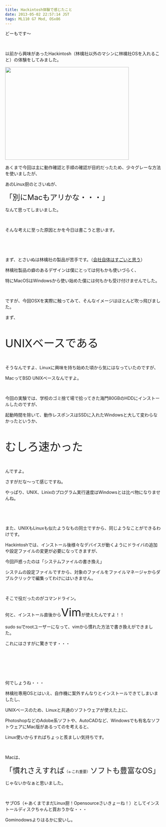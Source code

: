 ```yaml
---
title: Hackintosh体験で感じたこと
date: 2013-05-02 22:57:14 JST
tags: ML110 G7 Mod, OSx86
---
```

<p>どーもです〜</p>
<p>&nbsp;</p>
<p>以前から興味があったHackintosh（林檎社以外のマシンに林檎社OSを入れること）の体験をしてみました。</p>
<p><a href="https://picasaweb.google.com/lh/photo/N9OPBXB7rCbJK3HxNFA12dMTjNZETYmyPJy0liipFm0?feat=embedwebsite"><img src="https://lh3.googleusercontent.com/-2oR-vV7vphw/UYJmYhfq7OI/AAAAAAAACA0/xrsadofFsNA/s400/IMG_0433.JPG" height="300" width="400" /></a></p>
<p>あくまで今回は主に動作確認と手順の確認が目的だったため、少々グレーな方法を使いましたが、</p>
<p>あのLinux厨のとさいぬが、</p>
<p><span style="font-size:24px;">「別にMacもアリかな・・・」</span></p>
<p>なんて思ってしまいました。</p>
<p>&nbsp;</p>
<p>そんな考えに至った原因とかを今日は書こうと思います。</p>
<p>&nbsp;</p>
<p>&nbsp;</p>
<p>まず、とさいぬは林檎社の製品が苦手です。（<u>会社自体はすごいと思う</u>）</p>
<p>林檎社製品の癖のあるデザインは僕にとっては何もかも使いづらく、</p>
<p>特にMacOSはWindowsから使い始めた僕には何もかも受け付けませんでした。</p>
<p>&nbsp;</p>
<p>ですが、今回OSXを実際に触ってみて、そんなイメージはほとんど吹っ飛びました。</p>
<p>まず、</p>
<p>&nbsp;</p>
<p><span style="font-size:36px;">UNIXベースである</span></p>
<p>&nbsp;</p>
<p>そうなんですよ、Linuxに興味を持ち始めた頃から気にはなっていたのですが、</p>
<p>MacってBSD UNIXベースなんですよ。</p>
<p>&nbsp;</p>
<p>今回の実験では、学校のゴミ捨て場で拾ってきた海門80GBのHDDにインストールしたのですが、</p>
<p>起動時間を除いて、動作レスポンスはSSDに入れたWindowsと大して変わらなかったというか、</p>
<p>&nbsp;</p>
<p><span style="font-size:36px;">むしろ速かった</span></p>
<p>&nbsp;</p>
<p>んですよ。</p>
<p>さすがだな〜って感じですね。</p>
<p>やっぱり、UNIX、Linixのプログラム実行速度はWindowsとは比べ物になりませんね。</p>
<p>&nbsp;</p>
<p>&nbsp;</p>
<p>また、UNIXもLinuxも似たようなもの同士ですから、同じようなことができるわけです。</p>
<p>Hackintoshでは、インストール後様々なデバイスが動くようにドライバの追加や設定ファイルの変更が必要になってきますが、</p>
<p>今回戸惑ったのは「システムファイルの書き換え」</p>
<p>システムの設定ファイルですから、対象のファイルをファイルマネージャからダブルクリックで編集ってわけにはいきません。</p>
<p>&nbsp;</p>
<p>そこで役だったのがコマンドライン。</p>
<p>何と、インストール直後から<span style="font-size:36px;">Vim</span>が使えたんですよ！！</p>
<p>sudo suでrootユーザーになって、vimから慣れた方法で書き換えができました。</p>
<p>これにはさすがに驚きです・・・</p>
<p>&nbsp;</p>
<p>&nbsp;</p>
<p>&nbsp;</p>
<p>何でしょうね・・・</p>
<p>林檎社専用OSとはいえ、自作機に案外すんなりとインストールできてしまいましたし、</p>
<p>UNIXベースのため、Linuxと共通のソフトウェアが使えた上に、</p>
<p>PhotoshopなどのAdobe系ソフトや、AutoCADなど、Windowsでも有名なソフトウェアにMac版があるってのを考えると、</p>
<p>Linux使いからすればちょっと羨ましい気持ちです。</p>
<p>&nbsp;</p>
<p>Macは、</p>
<p><span style="font-size:24px;">「慣れさえすれば<span style="font-size:12px;">（←これ重要）</span>ソフトも豊富なOS」</span></p>
<p>じゃないかなぁと思いました。</p>
<p>&nbsp;</p>
<p>サブOS（←あくまでまだLinux厨！Opensourceさいきょーね！）としてインストールディスクちゃんと買おうかな・・・</p>
<p>Gominodowsよりはるかに安いし。</p>
